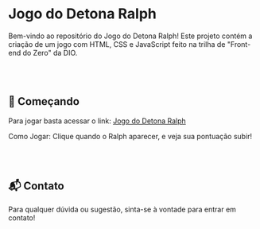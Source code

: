 # Jogo do Detona Ralph

Bem-vindo ao repositório do Jogo do Detona Ralph! Este projeto contém a criação de um jogo com HTML, CSS e JavaScript feito na trilha de "Front-end do Zero" da DIO.

<br><br>

## 🚀 Começando

Para jogar basta acessar o link: [Jogo do Detona Ralph](https://dudazt.github.io/Jogo-do-Detona-Ralph/)

Como Jogar: Clique quando o Ralph aparecer, e veja sua pontuação subir!

<br><br>

## 📬 Contato

Para qualquer dúvida ou sugestão, sinta-se à vontade para entrar em contato!
